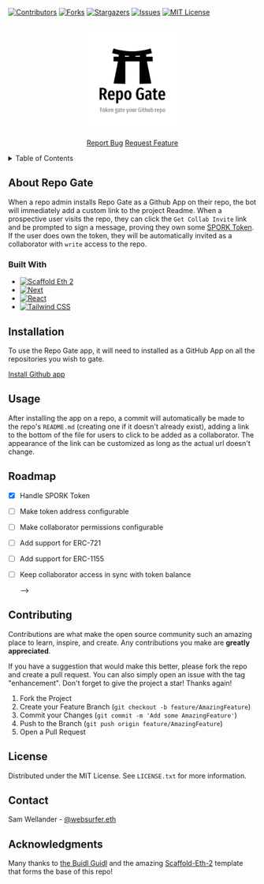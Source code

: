 <!-- # Token Gate Bot

> Auto-invite users to a repo if they own a particular token -->

<a name="readme-top"></a>

<!-- PROJECT SHIELDS -->
<!--
*** I'm using markdown "reference style" links for readability.
*** Reference links are enclosed in brackets [ ] instead of parentheses ( ).
*** See the bottom of this document for the declaration of the reference variables
*** for contributors-url, forks-url, etc. This is an optional, concise syntax you may use.
*** https://www.markdownguide.org/basic-syntax/#reference-style-links
-->

[![Contributors][contributors-shield]][contributors-url]
[![Forks][forks-shield]][forks-url]
[![Stargazers][stars-shield]][stars-url]
[![Issues][issues-shield]][issues-url]
[![MIT License][license-shield]][license-url]

<!-- PROJECT LOGO -->
<br />
<div align="center">
  <a href="https://github.com/swellander/repo-gate">
    <img src="images/logo.png" alt="Logo" width="200" height="200">
  </a>

  <p align="center">
    <a href="https://github.com/swellander/repo-gate/issues">Report Bug</a>
    <a href="https://github.com/swellander/repo-gate/issues">Request Feature</a>
  </p>
</div>

<!-- TABLE OF CONTENTS -->
<details>
  <summary>Table of Contents</summary>
  <ol>
    <li>
      <a href="#about-the-project">About The Project</a>
      <ul>
        <li><a href="#built-with">Built With</a></li>
      </ul>
    </li>
    <li>
      <a href="#getting-started">Getting Started</a>
      <ul>
        <li><a href="#prerequisites">Prerequisites</a></li>
        <li><a href="#installation">Installation</a></li>
      </ul>
    </li>
    <li><a href="#usage">Usage</a></li>
    <li><a href="#roadmap">Roadmap</a></li>
    <li><a href="#contributing">Contributing</a></li>
    <li><a href="#license">License</a></li>
    <li><a href="#contact">Contact</a></li>
    <li><a href="#acknowledgments">Acknowledgments</a></li>
  </ol>
</details>

<!-- ABOUT THE PROJECT -->

## About Repo Gate

<!-- [![Product Name Screen Shot][product-screenshot]](https://example.com) -->

When a repo admin installs Repo Gate as a Github App on their repo, the bot will immediately add a custom link to the project Readme. When a prospective user visits the repo, they can click the `Get Collab Invite` link and be prompted to sign a message, proving they own some [SPORK Token](https://polygonscan.com/token/0x9ca6a77c8b38159fd2da9bd25bc3e259c33f5e39). If the user does own the token, they will be automatically invited as a collaborator with `write` access to the repo.

### Built With

- [![Scaffold Eth 2][Scaffold-Eth-2]][SE2-url]
- [![Next][Next.js]][Next-url]
- [![React][React.js]][React-url]
- [![Tailwind CSS][TailwindCSS]][TailwindCSS-url]

## Installation

To use the Repo Gate app, it will need to installed as a GitHub App on all the repositories you wish to gate.

[Install Github app](https://github.com/apps/repo-token-gate)

## Usage

After installing the app on a repo, a commit will automatically be made to the repo's `README.md` (creating one if it doesn't already exist), adding a link to the bottom of the file for users to click to be added as a collaborator. The appearance of the link can be customized as long as the actual url doesn't change.

<!-- ## Local Development

Getting up and running locally with Repo Gate is fairly straightforward

### Prerequisites

This is an example of how to list things you need to use the software and how to install them.

- npm
  ```sh
  npm install npm@latest -g
  ```

### Installation

_Below is an example of how you can instruct your audience on installing and setting up your app. This template doesn't rely on any external dependencies or services._

1. Get a free API Key at [https://example.com](https://example.com)
2. Clone the repo
   ```sh
   git clone https://github.com/your_username_/Project-Name.git
   ```
3. Install NPM packages
   ```sh
   npm install
   ```
4. Enter your API in `config.js`
   ```js
   const API_KEY = "ENTER YOUR API";
   ```

``` -->

<!-- ROADMAP -->

## Roadmap

- [x] Handle SPORK Token
- [ ] Make token address configurable
- [ ] Make collaborator permissions configurable
- [ ] Add support for ERC-721
- [ ] Add support for ERC-1155
- [ ] Keep collaborator access in sync with token balance

  -->

<!-- CONTRIBUTING -->

## Contributing

Contributions are what make the open source community such an amazing place to learn, inspire, and create. Any contributions you make are **greatly appreciated**.

If you have a suggestion that would make this better, please fork the repo and create a pull request. You can also simply open an issue with the tag "enhancement".
Don't forget to give the project a star! Thanks again!

1. Fork the Project
2. Create your Feature Branch (`git checkout -b feature/AmazingFeature`)
3. Commit your Changes (`git commit -m 'Add some AmazingFeature'`)
4. Push to the Branch (`git push origin feature/AmazingFeature`)
5. Open a Pull Request

<!-- LICENSE -->

## License

Distributed under the MIT License. See `LICENSE.txt` for more information.

<!-- CONTACT -->

## Contact

Sam Wellander - [@websurfer.eth](https://warpcast.com/websurfer.eth)

<!-- ACKNOWLEDGMENTS -->

## Acknowledgments

Many thanks to [the Buidl Guidl](https://buidlguidl.com/) and the amazing [Scaffold-Eth-2](https://github.com/scaffold-eth/scaffold-eth-2) template that forms the base of this repo!

<!-- MARKDOWN LINKS & IMAGES -->
<!-- https://www.markdownguide.org/basic-syntax/#reference-style-links -->

[contributors-shield]: https://img.shields.io/github/contributors/swellander/repo-gate.svg?style=for-the-badge
[contributors-url]: https://github.com/swellander/repo-gate/graphs/contributors
[forks-shield]: https://img.shields.io/github/forks/swellander/repo-gate.svg?style=for-the-badge
[forks-url]: https://github.com/swellander/repo-gate/network/members
[stars-shield]: https://img.shields.io/github/stars/swellander/repo-gate.svg?style=for-the-badge
[stars-url]: https://github.com/swellander/repo-gate/stargazers
[issues-shield]: https://img.shields.io/github/issues/swellander/repo-gate.svg?style=for-the-badge
[issues-url]: https://github.com/swellander/repo-gate/issues
[license-shield]: https://img.shields.io/github/license/swellander/repo-gate.svg?style=for-the-badge
[license-url]: https://github.com/swellander/repo-gate/blob/master/LICENSE.txt
[product-screenshot]: images/screenshot.png
[Next.js]: https://img.shields.io/badge/next.js-000000?style=for-the-badge&logo=nextdotjs&logoColor=white
[Next-url]: https://nextjs.org/
[React.js]: https://img.shields.io/badge/React-20232A?style=for-the-badge&logo=react&logoColor=61DAFB
[React-url]: https://reactjs.org/
[TailwindCSS]: https://img.shields.io/badge/tailwindcss-0F172A?&logo=tailwindcss
[TailwindCSS-url]: https://tailwindcss.com/
[Scaffold-Eth-2]: https://img.shields.io/badge/SE2-v.0.0.34-2
[SE2-url]: https://github.com/scaffold-eth/scaffold-eth-2
